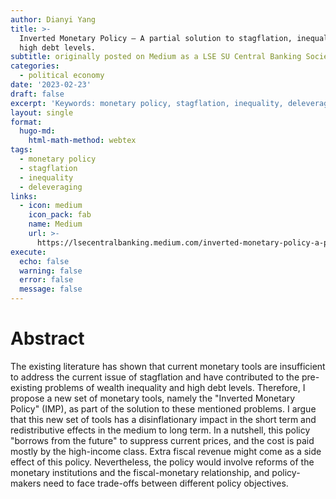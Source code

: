 ```yaml
---
author: Dianyi Yang
title: >-
  Inverted Monetary Policy — A partial solution to stagflation, inequality and
  high debt levels.
subtitle: originally posted on Medium as a LSE SU Central Banking Society contribution
categories:
  - political economy
date: '2023-02-23'
draft: false
excerpt: 'Keywords: monetary policy, stagflation, inequality, deleveraging'
layout: single
format:
  hugo-md:
    html-math-method: webtex
tags:
  - monetary policy
  - stagflation
  - inequality
  - deleveraging
links:
  - icon: medium
    icon_pack: fab
    name: Medium
    url: >-
      https://lsecentralbanking.medium.com/inverted-monetary-policy-a-partial-solution-to-stagflation-inequality-and-high-debt-levels-668ceb6f66f4
execute:
  echo: false
  warning: false
  error: false
  message: false
---
```



# Abstract

The existing literature has shown that current monetary tools are insufficient to address the current issue of stagflation and have contributed to the pre-existing problems of wealth inequality and high debt levels. Therefore, I propose a new set of monetary tools, namely the "Inverted Monetary Policy" (IMP), as part of the solution to these mentioned problems. I argue that this new set of tools has a disinflationary impact in the short term and redistributive effects in the medium to long term. In a nutshell, this policy "borrows from the future" to suppress current prices, and the cost is paid mostly by the high-income class. Extra fiscal revenue might come as a side effect of this policy. Nevertheless, the policy would involve reforms of the monetary institutions and the fiscal-monetary relationship, and policy-makers need to face trade-offs between different policy objectives.
